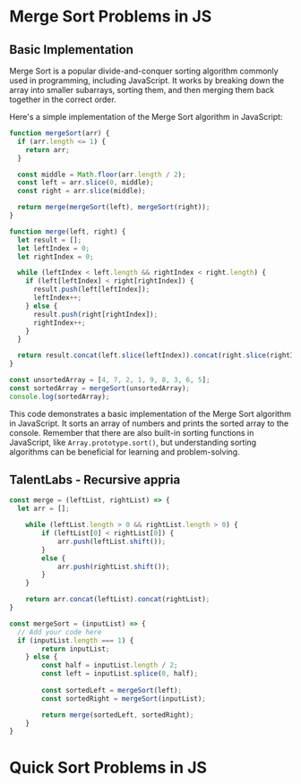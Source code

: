 # Merge Sort Problems in JS

## Basic Implementation

Merge Sort is a popular divide-and-conquer sorting algorithm commonly used in programming, including JavaScript. It works by breaking down the array into smaller subarrays, sorting them, and then merging them back together in the correct order.

Here's a simple implementation of the Merge Sort algorithm in JavaScript:

```javascript
function mergeSort(arr) {
  if (arr.length <= 1) {
    return arr;
  }

  const middle = Math.floor(arr.length / 2);
  const left = arr.slice(0, middle);
  const right = arr.slice(middle);

  return merge(mergeSort(left), mergeSort(right));
}

function merge(left, right) {
  let result = [];
  let leftIndex = 0;
  let rightIndex = 0;

  while (leftIndex < left.length && rightIndex < right.length) {
    if (left[leftIndex] < right[rightIndex]) {
      result.push(left[leftIndex]);
      leftIndex++;
    } else {
      result.push(right[rightIndex]);
      rightIndex++;
    }
  }

  return result.concat(left.slice(leftIndex)).concat(right.slice(rightIndex));
}

const unsortedArray = [4, 7, 2, 1, 9, 8, 3, 6, 5];
const sortedArray = mergeSort(unsortedArray);
console.log(sortedArray);
```

This code demonstrates a basic implementation of the Merge Sort algorithm in
JavaScript. It sorts an array of numbers and prints the sorted array to the
console. Remember that there are also built-in sorting functions in JavaScript,
like `Array.prototype.sort()`, but understanding sorting algorithms can be
beneficial for learning and problem-solving.

## TalentLabs - Recursive appria

```javascript
const merge = (leftList, rightList) => {
  let arr = [];

    while (leftList.length > 0 && rightList.length > 0) {
        if (leftList[0] < rightList[0]) {
            arr.push(leftList.shift());
        }
        else {
            arr.push(rightList.shift());
        }
    }

    return arr.concat(leftList).concat(rightList);
}

const mergeSort = (inputList) => {
  // Add your code here
  if (inputList.length === 1) {
        return inputList;
    } else {
        const half = inputList.length / 2;
        const left = inputList.splice(0, half);
        
        const sortedLeft = mergeSort(left);
        const sortedRight = mergeSort(inputList);

        return merge(sortedLeft, sortedRight);
    }
}
```

# Quick Sort Problems in JS